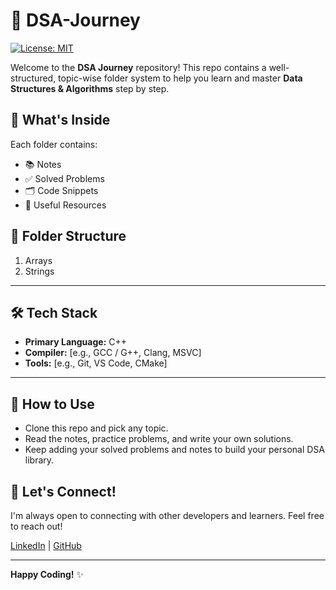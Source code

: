 # 📂 DSA-Journey

[![License: MIT](https://img.shields.io/badge/License-MIT-yellow.svg)](https://opensource.org/licenses/MIT)

Welcome to the **DSA Journey** repository! This repo contains a well-structured, topic-wise folder system to help you learn and master **Data Structures & Algorithms** step by step.

## 📌 What's Inside
Each folder contains:
- 📚 Notes
- ✅ Solved Problems
- 🗂️ Code Snippets
- 🔗 Useful Resources

## 📂 Folder Structure
 
1. Arrays  
2. Strings  

---

## 🛠️ Tech Stack

*   **Primary Language:** C++
*   **Compiler:** [e.g., GCC / G++, Clang, MSVC]
*   **Tools:** [e.g., Git, VS Code, CMake]

---
## 🚀 How to Use
- Clone this repo and pick any topic.
- Read the notes, practice problems, and write your own solutions.
- Keep adding your solved problems and notes to build your personal DSA library.

## 🤝 Let's Connect!

I'm always open to connecting with other developers and learners. Feel free to reach out!

[LinkedIn](https://www.linkedin.com/in/nsr2k25/) | [GitHub](https://github.com/nsr2k06/)

---

**Happy Coding!** ✨
